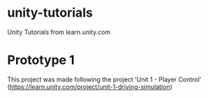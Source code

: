 # unity-tutorials
Unity Tutorials from learn.unity.com

# Prototype 1

This project was made following the project 'Unit 1 - Player Control' (https://learn.unity.com/project/unit-1-driving-simulation)
